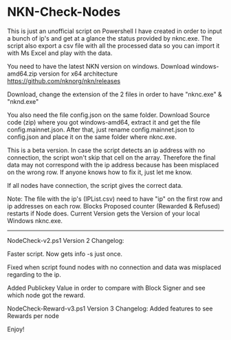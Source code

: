 # NKN-Check-Nodes
This is just an unofficial script on Powershell I have created in order to input a bunch of ip's and get at a glance the status provided by nknc.exe. The script also export a csv file with all the processed data so you can import it with Ms Excel and play with the data.

You need to have the latest NKN version on windows. Download windows-amd64.zip version for x64 architecture https://github.com/nknorg/nkn/releases

Download, change the extension of the 2 files in order to have "nknc.exe" & "nknd.exe"

You also need the file config.json on the same folder.
Download Source code (zip) where you got windows-amd64, extract it and get the file config.mainnet.json. After that, just rename config.mainnet.json to config.json and place it on the same folder where nknc.exe.

This is a beta version. In case the script detects an ip address with no connection, the script won't skip that cell on the array. Therefore the final data may not correspond with the ip address because has been misplaced on the wrong row. If anyone knows how to fix it, just let me know.

If all nodes have connection, the script gives the correct data.

Note: The file with the ip's (IPList.csv) need to have "ip" on the first row and ip addresses on each row. 
Blocks Proposed counter (Rewarded & Refused) restarts if Node does. 
Current Version gets the Version of your local Windows nknc.exe.

---

NodeCheck-v2.ps1
Version 2 Changelog:

Faster script. Now gets info -s just once.

Fixed when script found nodes with no connection and data was misplaced regarding to the ip.

Added Publickey Value in order to compare with Block Signer and see which node got the reward.

NodeCheck-Reward-v3.ps1
Version 3 Changelog:
Added features to see Rewards per node

Enjoy!
